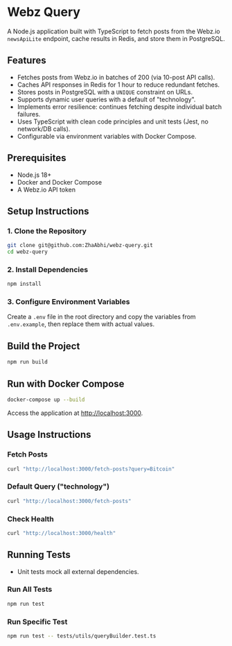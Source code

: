 # Webz Query

A Node.js application built with TypeScript to fetch posts from the Webz.io `newsApiLite` endpoint, cache results in Redis, and store them in PostgreSQL.

## Features
- Fetches posts from Webz.io in batches of 200 (via 10-post API calls).
- Caches API responses in Redis for 1 hour to reduce redundant fetches.
- Stores posts in PostgreSQL with a `UNIQUE` constraint on URLs.
- Supports dynamic user queries with a default of "technology".
- Implements error resilience: continues fetching despite individual batch failures.
- Uses TypeScript with clean code principles and unit tests (Jest, no network/DB calls).
- Configurable via environment variables with Docker Compose.

## Prerequisites
- Node.js 18+
- Docker and Docker Compose
- A Webz.io API token

## Setup Instructions

### 1. Clone the Repository
```bash
git clone git@github.com:ZhaAbhi/webz-query.git
cd webz-query
```

### 2. Install Dependencies
```bash
npm install
```

### 3. Configure Environment Variables
Create a `.env` file in the root directory and copy the variables from `.env.example`, then replace them with actual values.

## Build the Project
```bash
npm run build
```

## Run with Docker Compose
```bash
docker-compose up --build
```
Access the application at [http://localhost:3000](http://localhost:3000).

## Usage Instructions

### Fetch Posts
```bash
curl "http://localhost:3000/fetch-posts?query=Bitcoin"
```

### Default Query ("technology")
```bash
curl "http://localhost:3000/fetch-posts"
```

### Check Health
```bash
curl "http://localhost:3000/health"
```

## Running Tests
- Unit tests mock all external dependencies.

### Run All Tests
```bash
npm run test
```

### Run Specific Test
```bash
npm run test -- tests/utils/queryBuilder.test.ts
```

